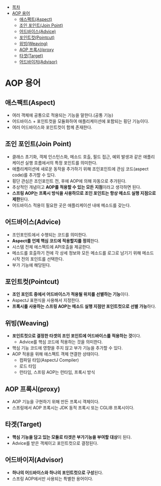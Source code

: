 * [목차](#목차)
* [AOP 용어](#aop-용어)
    + [애스팩트(Aspect)](#애스팩트aspect)
    + [조인 포인트(Join Point)](#조인-포인트join-point)
    + [어드바이스(Advice)](#어드바이스advice)
    + [포인트컷(Pointcut)](#포인트컷pointcut)
    + [위빙(Weaving)](#위빙weaving)
    + [AOP 프록시(proxy](#aop-프록시proxy)
    + [타겟(Target)](#타겟target)
    + [어드바이저(Advisor)](#어드바이저advisor)
    

# AOP 용어

## 애스팩트(Aspect)

- 여러 객체에 공통으로 적용되는 기능을 말한다.(공통 기능)
- 어드바이스 + 포인트컷을 모듈화하여 애플리케이션에 포함되는 횡단 기능이다.
- 여러 어드바이스와 포인트컷이 함께 존재한다.

## 조인 포인트(Join Point)
- 클래스 초기화, 객체 인스턴스화, 메소드 호출, 필드 접근, 예외 발생과 같은 애플리케이션 실행 흐름에서의 특정 포인트를 의미한다.
- 애플리케이션에 새로운 동작을 추가하기 위해 조인포인트에 관심 코드(aspect code)를 추가할 수 있다.
- 횡단 관심은 조인포인트 전, 후에 AOP에 의해 자동으로 추가된다.
- 추상적인 개념이고 **AOP를 적용할 수 있는 모든 지점**이라고 생각하면 된다.
- **스프링 AOP는 프록시 방식을 사용하므로 조인 포인트는 항상 메소드 실행 지점으로 제한**된다.
- 어드바이스 적용이 필요한 곳은 애플리케이션 내에 메소드를 갖는다.

## 어드바이스(Advice)

- 조인포인트에서 수행되는 코드를 의미한다.
- **Aspect를 언제 핵심 코드에 적용할지를 정의**한다.
- 시스템 전체 에스펙트에 API호출을 제공한다.
- 메소드를 호출하기 전에 각 상세 정보와 모든 메소드를 로그로 남기기 위해 메소드 시작 전의 포인트를 선택한다.
- 부가 기능에 해당된다.

## 포인트컷(Pointcut)

- **조인 포인트 중에서 어드바이스가 적용될 위치를 선별하는 기능**이다.
- AspectJ 표현식을 사용해서 지정한다.
- **프록시를 사용하는 스프링 AOP는 메소드 실행 지점만 포인트컷으로 선별 가능**하다.

## 위빙(Weaving)

- **포인트컷으로 결정한 타겟의 조인 포인트에 어드바이스를 적용하는 것**이다.
    - Advice를 핵심 코드에 적용하는 것을 의미한다.
- 핵심 기능 코드에 영향을 주지 않고 부가 기능을 추가할 수 있다.
- AOP 적용을 위해 애스펙트 객체 연결한 상태이다.
    - 컴파일 타임(AspectJ Compiler)
    - 로드 타임
    - 런타임, 스프링 AOP는 런타임, 프록시 방식

## AOP 프록시(proxy)

- AOP 기능을 구현하기 위해 만든 프록시 객체이다.
- 스프링에서 AOP 프록시는 JDK 동적 프록시 또는 CGLIB 프록시이다.

## 타겟(Target)

- **핵심 기능을 담고 있는 모듈로 타겟은 부가기능을 부여할 대상**이 된다.
- Advice를 받은 객체이고 포인트컷으로 결정된다.

## 어드바이저(Advisor)

- **하나의 어드바이스와 하나의 포인트컷으로 구성**된다.
- 스프링 AOP에서만 사용되는 특별한 용어이다.